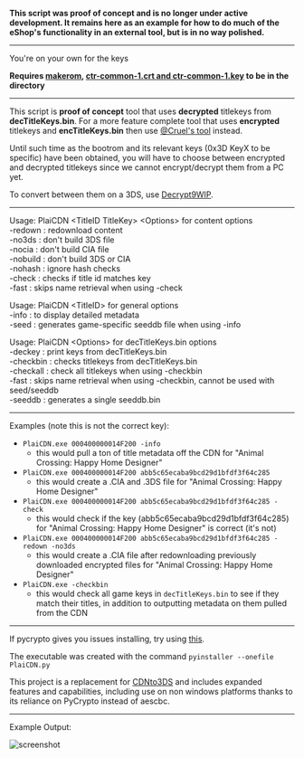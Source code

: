 **This script was proof of concept and is no longer under active development. It remains here as an example for how to do much of the eShop's functionality in an external tool, but is in no way polished.**

___

You're on your own for the keys

**Requires [makerom](https://github.com/profi200/Project_CTR/releases), [ctr-common-1.crt and ctr-common-1.key](https://plailect.github.io/Guide/torrents/ctr-common-1.torrent) to be in the directory**   
___

This script is **proof of concept** tool that uses **decrypted** titlekeys from **decTitleKeys.bin**. For a more feature complete tool that uses **encrypted** titlekeys and **encTitleKeys.bin** then use [@Cruel's tool](https://github.com/Cruel/freeShop) instead.

Until such time as the bootrom and its relevant keys (0x3D KeyX to be specific) have been obtained, you will have to choose between encrypted and decrypted titlekeys since we cannot encrypt/decrypt them from a PC yet.

To convert between them on a 3DS, use [Decrypt9WIP](https://github.com/d0k3/Decrypt9WIP).
___

Usage: PlaiCDN \<TitleID TitleKey\> \<Options\> for content options    
\-redown   : redownload content    
\-no3ds    : don't build 3DS file    
\-nocia    : don't build CIA file    
\-nobuild  : don't build 3DS or CIA    
\-nohash   : ignore hash checks        
\-check    : checks if title id matches key    
\-fast     : skips name retrieval when using -check    

Usage: PlaiCDN \<TitleID\> for general options    
\-info     : to display detailed metadata    
\-seed     : generates game-specific seeddb file when using -info    

Usage: PlaiCDN \<Options\> for decTitleKeys.bin options    
\-deckey   : print keys from decTitleKeys.bin    
\-checkbin : checks titlekeys from decTitleKeys.bin    
\-checkall : check all titlekeys when using -checkbin    
\-fast     : skips name retrieval when using -checkbin, cannot be used with seed/seeddb    
\-seeddb   : generates a single seeddb.bin    

___

Examples (note this is not the correct key):    
+ `PlaiCDN.exe 000400000014F200 -info`
  + this would pull a ton of title metadata off the CDN for "Animal Crossing: Happy Home Designer"
+ `PlaiCDN.exe 000400000014F200 abb5c65ecaba9bcd29d1bfdf3f64c285`
  + this would create a .CIA and .3DS file for "Animal Crossing: Happy Home Designer"
+ `PlaiCDN.exe 000400000014F200 abb5c65ecaba9bcd29d1bfdf3f64c285 -check`
  + this would check if the key (abb5c65ecaba9bcd29d1bfdf3f64c285) for "Animal Crossing: Happy Home Designer" is correct (it's not)
+ `PlaiCDN.exe 000400000014F200 abb5c65ecaba9bcd29d1bfdf3f64c285 -redown -no3ds`
  + this would create a .CIA file after redownloading previously downloaded encrypted files for "Animal Crossing: Happy Home Designer"
+ `PlaiCDN.exe -checkbin`
  + this would check all game keys in `decTitleKeys.bin` to see if they match their titles, in addition to outputting metadata on them pulled from the CDN

___

If pycrypto gives you issues installing, try using [this](https://github.com/sfbahr/PyCrypto-Wheels).

The executable was created with the command `pyinstaller --onefile PlaiCDN.py`

This project is a replacement for [CDNto3DS](https://github.com/Relys/3DS_Multi_Decryptor/blob/master/to3DS/CDNto3DS/CDNto3DS.py) and includes expanded features and capabilities, including use on non windows platforms thanks to its reliance on PyCrypto instead of aescbc.

___

Example Output:

![screenshot](http://i.imgur.com/MuT7FX6.png)
